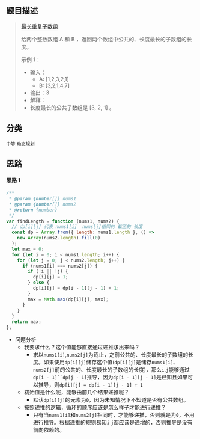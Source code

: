 ## 题目描述

> [最长重复子数组](https://leetcode-cn.com/problems/maximum-length-of-repeated-subarray/)
>
> 给两个整数数组 A 和 B ，返回两个数组中公共的、长度最长的子数组的长度。
>
> 示例 1：
>
> - 输入：
>   - A: [1,2,3,2,1]
>   - B: [3,2,1,4,7]
> - 输出：3
> - 解释：
> - 长度最长的公共子数组是 [3, 2, 1] 。

## 分类

`中等` `动态规划`

## 思路

#### 思路 1

```javascript
/**
 * @param {number[]} nums1
 * @param {number[]} nums2
 * @return {number}
 */
var findLength = function (nums1, nums2) {
  // dp[i][j] 代表 nums1[i]  nums[j]相同的 截至的 长度
  const dp = Array.from({ length: nums1.length }, () =>
    new Array(nums2.length).fill(0)
  );
  let max = 0;
  for (let i = 0; i < nums1.length; i++) {
    for (let j = 0; j < nums2.length; j++) {
      if (nums1[i] === nums2[j]) {
        if (!i || !j) {
          dp[i][j] = 1;
        } else {
          dp[i][j] = dp[i - 1][j - 1] + 1;
        }
        max = Math.max(dp[i][j], max);
      }
    }
  }
  return max;
};
```

- 问题分析
  - 我要求什么？这个值能够直接通过递推求出来吗？
    - 求以`nums1[i]`,`nums2[j]`为截止，之前公共的、长度最长的子数组的长度。如果使用`dp[i][j]`储存这个值(`dp[i][j]`是储存`nums1[i]`、`nums2[j]`前的公共的、长度最长的子数组的长度)，那么`i`,`j`能够通过`dp[i - 1]``dp[j - 1]`推导，因为`dp[i - 1][j - 1]`是已知且如果可以推导，则`dp[i][j] = dp[i - 1][j - 1] + 1`
  - 初始值是什么呢，能够由前几个结果递推呢？
    - 默认`dp[i][j]`的元素为`0`，因为未知情况下不知道是否有公共数组。
  - 按照递推的逻辑，循环的顺序应该是怎么样子才能进行递推？
    - 只有当`nums1[i]`和`nums2[j]`相同时，才能够递推，否则就是为`0`，不用进行推导。根据递推的规则易知`i` `j`都应该是递增的，否则推导是没有前向依赖的。